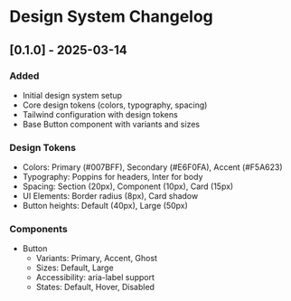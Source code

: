 # Design System Changelog

## [0.1.0] - 2025-03-14

### Added
- Initial design system setup
- Core design tokens (colors, typography, spacing)
- Tailwind configuration with design tokens
- Base Button component with variants and sizes

### Design Tokens
- Colors: Primary (#007BFF), Secondary (#E6F0FA), Accent (#F5A623)
- Typography: Poppins for headers, Inter for body
- Spacing: Section (20px), Component (10px), Card (15px)
- UI Elements: Border radius (8px), Card shadow
- Button heights: Default (40px), Large (50px)

### Components
- Button
  - Variants: Primary, Accent, Ghost
  - Sizes: Default, Large
  - Accessibility: aria-label support
  - States: Default, Hover, Disabled
